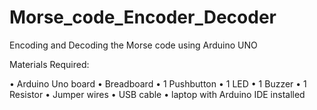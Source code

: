 # Morse_code_Encoder_Decoder
Encoding and Decoding the Morse code using Arduino UNO

Materials Required:

•	Arduino Uno board
•	Breadboard
•	1 Pushbutton
•	1 LED
•	1 Buzzer
•	1 Resistor 
•	Jumper wires
•	USB cable
•	laptop with Arduino IDE installed

